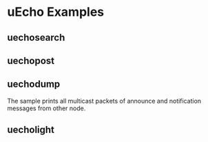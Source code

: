 # uEcho Examples

## uechosearch

## uechopost

## uechodump

The sample prints all multicast packets of announce and notification messages from other node.

## uecholight

[enet]:http://echonet.jp/english/
